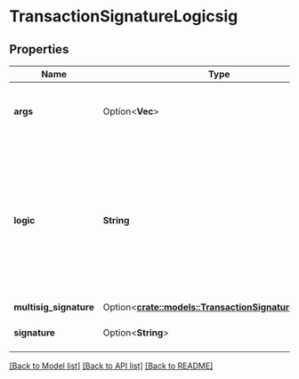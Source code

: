 # TransactionSignatureLogicsig

## Properties

Name | Type | Description | Notes
------------ | ------------- | ------------- | -------------
**args** | Option<**Vec<String>**> | \\[arg\\] Logic arguments, base64 encoded. | [optional]
**logic** | **String** | \\[l\\] Program signed by a signature or multi signature, or hashed to be the address of ana ccount. Base64 encoded TEAL program. | 
**multisig_signature** | Option<[**crate::models::TransactionSignatureMultisig**](TransactionSignatureMultisig.md)> |  | [optional]
**signature** | Option<**String**> | \\[sig\\] ed25519 signature. | [optional]

[[Back to Model list]](../README.md#documentation-for-models) [[Back to API list]](../README.md#documentation-for-api-endpoints) [[Back to README]](../README.md)


